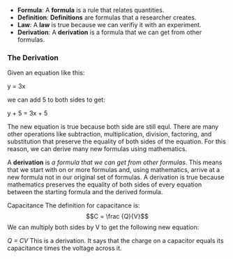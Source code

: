  - **Formula**: A **formula** is a rule that relates quantities.
 - **Definition**: **Definitions** are formulas that a researcher creates.
 - **Law**: A **law** is true because we can verifiy it with an experiment.
 - **Derivation**: A **derivation** is a formula that we can get from other formulas.


### The Derivation
Given an equation like this:

y = 3x

we can add 5 to both sides to get:

y + 5 = 3x + 5

The new equation is true because both side are still equl. There are many other operations like subtraction, multiplication, division, factoring, and substitution that preserve the equality of both sides of the equation. For this reason, we can derive many new formulas using mathematics.

A **derivation** is *a formula that we can get from other formulas*. This means that we start with on or more formulas and, using mathematics, arrive at a new formula not in our original set of formulas. A derivation is true because mathematics preserves the equality of both sides of every equation between the starting formula and the derived formula.

Capacitance
The definition for capacitance is: $$C = \frac {Q}{V}$$
We can multiply both sides by V to get the following new equation: 

*Q = CV*
This is a derivation. It says that the charge on a capacitor equals its capacitance times the voltage across it.
